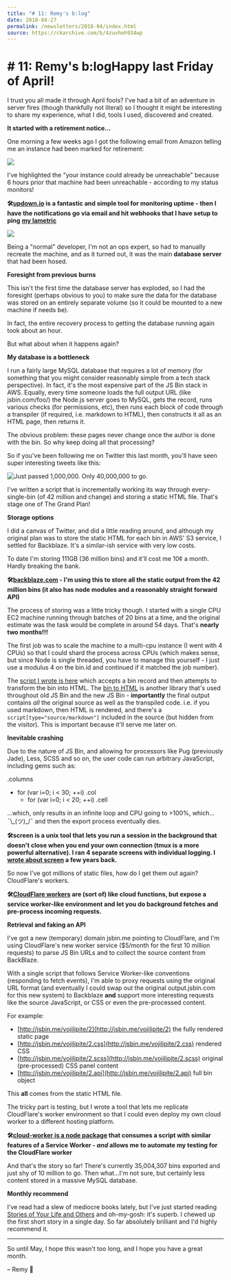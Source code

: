 ```yaml
---
title: "# 11: Remy's b:log"
date: 2018-04-27
permalink: /newsletters/2018-04/index.html
source: https://ckarchive.com/b/4zuvheh934wp
---
```


# # 11: Remy's b:logHappy last Friday of April!

I trust you all made it through April fools? I've had a bit of an adventure in server fires (though thankfully not literal) so I thought it might be interesting to share my experience, what I did, tools I used, discovered and created.

**It started with a retirement notice…**

One morning a few weeks ago I got the following email from Amazon telling me an instance had been marked for retirement:

![](https://convertkit.s3.amazonaws.com/assets/pictures/40116/1233208/content_Screen_Shot_2018-04-26_at_11.22.53.png)

I've highlighted the "your instance could already be unreachable" because 6 hours prior that machine had been unreachable - according to my status monitors!

**🛠[updown.io](https://updown.io/r/tx47y) is a fantastic and simple tool for monitoring uptime - then I have the notifications go via email and hit webhooks that I have setup to ping** [**my lametric**](https://remysharp.com/2016/12/18/tech-things-in-2016#lametric)

**![](https://convertkit.s3.amazonaws.com/assets/pictures/40116/1233214/content_updown-io.png)**

Being a "normal" developer, I'm not an ops expert, so had to manually recreate the machine, and as it turned out, it was the main **database server** that had been hosed.

**Foresight from previous burns**

This isn't the first time the database server has exploded, so I had the foresight (perhaps obvious to you) to make sure the data for the database was stored on an entirely separate volume (so it could be mounted to a new machine if needs be).

In fact, the entire recovery process to getting the database running again took about an hour.

But what about when it happens again?

**My database is a bottleneck**

I run a fairly large MySQL database that requires a lot of memory (for something that you might consider reasonably simple from a tech stack perspective). In fact, it's the most expensive part of the JS Bin stack in AWS. Equally, every time someone loads the full output URL (like jsbin.com/foo/) the Node.js server goes to MySQL, gets the record, runs various checks (for permissions, etc), then runs each block of code through a transpiler (if required, i.e. markdown to HTML), then constructs it all as an HTML page, then returns it.

The obvious problem: these pages never change once the author is done with the bin. So why keep doing all that processing?

So if you've been following me on Twitter this last month, you'll have seen super interesting tweets like this:

![Just passed 1,000,000. Only 40,000,000 to go.](https://convertkit.s3.amazonaws.com/assets/pictures/40116/1233225/content_Screen_Shot_2018-04-26_at_11.59.54.png)

I've written a script that is incrementally working its way through every-single-bin (of 42 million and change) and storing a static HTML file. That's stage one of The Grand Plan!

**Storage options**

I did a canvas of Twitter, and did a little reading around, and although my original plan was to store the static HTML for each bin in AWS' S3 service, I settled for Backblaze. It's a similar-ish service with very low costs.

To date I'm storing 111GB (36 million bins) and it'll cost me 10¢ a month. Hardly breaking the bank.

**🛠[backblaze.com](https://www.backblaze.com/) - I'm using this to store all the static output from the 42 million bins (it also has node modules and a reasonably straight forward API)**  

The process of storing was a little tricky though. I started with a single CPU EC2 machine running through batches of 20 bins at a time, and the original estimate was the task would be complete in around 54 days. That's **nearly two months!!!**

The first job was to scale the machine to a multi-cpu instance (I went with 4 CPUs) so that I could shard the process across CPUs (which makes sense, but since Node is single threaded, you have to manage this yourself - I just use a modulus 4 on the bin.id and continued if it matched the job number).

The [script I wrote is here](https://github.com/jsbin/output/blob/d3ea7e5701e3acd0d2e430d87dccad76bf90d228/routes/blaze.js#L90) which accepts a bin record and then attempts to transform the bin into HTML. The [bin to HTML](https://github.com/jsbin/bin-to-file) is another library that's used throughout old JS Bin and the new JS Bin - **importantly** the final output contains _all_ the original source as well as the transpiled code. i.e. if you used markdown, then HTML is rendered, and there's a `script[type="source/markdown"]` included in the source (but hidden from the visitor). This is important because it'll serve me later on.

**Inevitable crashing**

Due to the nature of JS Bin, and allowing for processors like Pug (previously Jade), Less, SCSS and so on, the user code can run arbitrary JavaScript, including gems such as:

.columns
  - for (var i=0; i < 30; ++i)
    .col
    - for (var i=0; i < 20; ++i)
        .cell

…which, only results in an infinite loop and CPU going to >100%, which… ¯\\\_(ツ)\_/¯ and then the export process eventually dies.

**🛠screen is a unix tool that lets you run a session in the background that doesn't close when you end your own connection (tmux is a more powerful alternative). I ran 4 separate screens with individual logging. I [wrote about screen](https://remysharp.com/2015/04/27/screen) a few years back.**  

So now I've got millions of static files, how do I get them out again? CloudFlare's workers.

**🛠[CloudFlare workers](https://blog.cloudflare.com/cloudflare-workers-unleashed/) are (sort of) like cloud functions, but expose a service worker-like environment and let you do background fetches and pre-process incoming requests.**  

**Retrieval and faking an API**

I've got a new (temporary) domain jsbin.me pointing to CloudFlare, and I'm using CloudFlare's new worker service ($5/month for the first 10 million requests) to parse JS Bin URLs and to collect the source content from BackBlaze.

With a single script that follows Service Worker-like conventions (responding to fetch events), I'm able to proxy requests using the original URL format (and eventually I could swap out the original output.jsbin.com for this new system) to Backblaze **and** support more interesting requests like the source JavaScript, or CSS or even the pre-processed content.

For example:

*   [http://jsbin.me/vojilipite/2](http://jsbin.me/vojilipite/2) the fully rendered static page
*   [http://jsbin.me/vojilipite/2.css](http://jsbin.me/vojilipite/2.css) rendered CSS
*   [http://jsbin.me/vojilipite/2.scss](http://jsbin.me/vojilipite/2.scss) original (pre-processed) CSS panel content
*   [http://jsbin.me/vojilipite/2.api](http://jsbin.me/vojilipite/2.api) full bin object

This **all** comes from the static HTML file.

The tricky part is testing, but I wrote a tool that lets me replicate CloudFlare's worker environment so that I could even deploy my own cloud worker to a different hosting platform.

**🛠[cloud-worker is a node package](https://www.npmjs.com/package/cloud-worker) that consumes a script with similar features of a Service Worker - _and_ allows me to automate my testing for the CloudFlare worker**

And that's the story so far! There's currently 35,004,307 bins exported and just shy of 10 million to go. Then what…I'm not sure, but certainly less content stored in a massive MySQL database.

**Monthly recommend**  

I've read had a slew of mediocre books lately, but I've just started reading [Stories of Your Life and Others](https://www.goodreads.com/book/show/223380.Stories_of_Your_Life_and_Others)[](https://www.goodreads.com/book/show/223380.Stories_of_Your_Life_and_Others) and oh-my-gosh: it's superb. I chewed up the first short story in a single day. So far absolutely brilliant and I'd highly recommend it.

* * *

So until May, I hope this wasn't too long, and I hope you have a great month.

– Remy 👋
